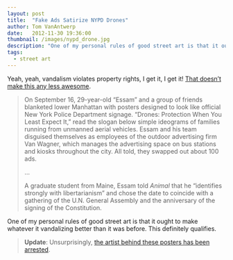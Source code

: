 ```yaml
---
layout: post
title:  "Fake Ads Satirize NYPD Drones"
author: Tom VanAntwerp
date:   2012-11-30 19:36:00
thumbnail: /images/nypd_drone.jpg
description: "One of my personal rules of good street art is that it ought to make whatever it vandalizing better than it was before. This definitely qualifies."
tags:
  - street art
---
```

Yeah, yeah, vandalism violates property rights, I get it, I get it! [That doesn’t make this any less awesome](http://reason.com/archives/2012/11/30/drones-invade-new-york-city).

> On September 16, 29-year-old “Essam” and a group of friends blanketed lower Manhattan with posters designed to look like official New York Police Department signage. “Drones: Protection When You Least Expect It,” read the slogan below simple ideograms of families running from unmanned aerial vehicles. Essam and his team disguised themselves as employees of the outdoor advertising firm Van Wagner, which manages the advertising space on bus stations and kiosks throughout the city. All told, they swapped out about 100 ads.
>
> …
>
> A graduate student from Maine, Essam told *Animal* that he “identifies strongly with libertarianism” and chose the date to coincide with a gathering of the U.N. General Assembly and the anniversary of the signing of the Constitution.

One of my personal rules of good street art is that it ought to make whatever it vandalizing better than it was before. This definitely qualifies.

> **Update**: Unsurprisingly, [the artist behind these posters has been arrested](http://reason.com/blog/2012/12/03/drone-poster-artist-arrested-nypd-does-n).

